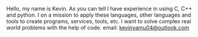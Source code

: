 Hello, my name is Kevin. As you can tell I have experience in using C, C++ and python. I on a mission to apply these languages, other languages and tools to create programs, services, tools, etc. I want to solve complex real world problems with the help of code. email: kevinyamu04@outlook.com
<!---
OnlyKev/OnlyKev is a ✨ special ✨ repository because its `README.md` (this file) appears on your GitHub profile.
You can click the Preview link to take a look at your changes.
--->
